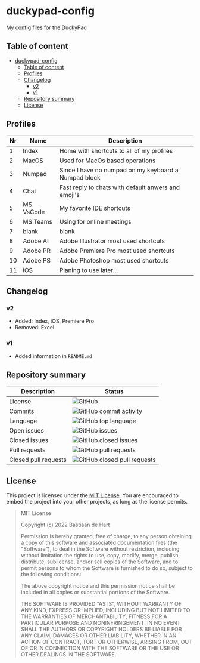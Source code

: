 # duckypad-config
My config files for the DuckyPad

## Table of content
- [duckypad-config](#duckypad-config)
  - [Table of content](#table-of-content)
  - [Profiles](#profiles)
  - [Changelog](#changelog)
    - [v2](#v2)
    - [v1](#v1)
  - [Repository summary](#repository-summary)
  - [License](#license)

## Profiles

Nr | Name | Description
--- | --- | ---
1 | Index | Home with shortcuts to all of my profiles
2 | MacOS | Used for MacOs based operations
3 | Numpad | Since I have no numpad on my keyboard a Numpad block
4 | Chat | Fast reply to chats with default anwers and emoji's
5 | MS VsCode | My favorite IDE shortcuts
6 | MS Teams | Using for online meetings
7 | blank | blank
8 | Adobe AI | Adobe Illustrator most used shortcuts
9 | Adobe PR | Adobe Premiere Pro most used shortcuts
10 | Adobe PS | Adobe Photoshop most used shortcuts
11 | iOS | Planing to use later...

## Changelog
### v2
- Added: Index, iOS, Premiere Pro
- Removed: Excel
  
### v1
- Added information in `README.md`

## Repository summary

Description | Status
---- | ------
License | ![GitHub](https://img.shields.io/github/license/Bastiaantjuhh/duckypad-config)
Commits | ![GitHub commit activity](https://img.shields.io/github/commit-activity/m/Bastiaantjuhh/duckypad-config)
Language | ![GitHub top language](https://img.shields.io/github/languages/top/Bastiaantjuhh/duckypad-config)
Open issues | ![GitHub issues](https://img.shields.io/github/issues/Bastiaantjuhh/duckypad-config)
Closed issues | ![GitHub closed issues](https://img.shields.io/github/issues-closed/Bastiaantjuhh/duckypad-config)
Pull requests | ![GitHub pull requests](https://img.shields.io/github/issues-pr-raw/Bastiaantjuhh/duckypad-config)
Closed pull requests | ![GitHub closed pull requests](https://img.shields.io/github/issues-pr-closed-raw/Bastiaantjuhh/duckypad-config)

## License
This project is licensed under the [MIT License](https://github.com/Bastiaantjuhh/duckypad-config/blob/master/LICENSE). You are encouraged to embed the project into your other projects, as long as the license permits.

> MIT License
> 
> Copyright (c) 2022 Bastiaan de Hart
> 
> Permission is hereby granted, free of charge, to any person obtaining
> a copy of this software and associated documentation files (the
> "Software"), to deal in the Software without restriction, including
> without limitation the rights to use, copy, modify, merge, publish,
> distribute, sublicense, and/or sell copies of the Software, and to
> permit persons to whom the Software is furnished to do so, subject to
> the following conditions:
> 
> The above copyright notice and this permission notice shall be
> included in all copies or substantial portions of the Software.
> 
> THE SOFTWARE IS PROVIDED "AS IS", WITHOUT WARRANTY OF ANY KIND,
> EXPRESS OR IMPLIED, INCLUDING BUT NOT LIMITED TO THE WARRANTIES OF
> MERCHANTABILITY, FITNESS FOR A PARTICULAR PURPOSE AND NONINFRINGEMENT.
> IN NO EVENT SHALL THE AUTHORS OR COPYRIGHT HOLDERS BE LIABLE FOR ANY
> CLAIM, DAMAGES OR OTHER LIABILITY, WHETHER IN AN ACTION OF CONTRACT,
> TORT OR OTHERWISE, ARISING FROM, OUT OF OR IN CONNECTION WITH THE
> SOFTWARE OR THE USE OR OTHER DEALINGS IN THE SOFTWARE.